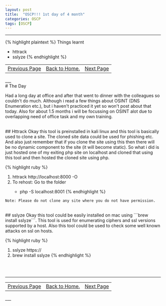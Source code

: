 ```yaml
---
layout: post
title:  "OSCP!!! 1st day of 4 month"
categories: OSCP
tags: [OSCP]
---
```


___
{% highlight plaintext %}
Things learnt
- httrack
- sslyze
{% endhighlight %}

<table>
<td align="left"><a href="https://hellboyb2.github.io/oscp/2019/05/12/0_day_of_4_month.html" class="btn"><span class="icon"></span>Previous Page</a></td>
<td align="center"><a href="https://hellboyb2.github.io" class="btn"><span class="icon"></span>Back to Home.</a></td>
<td align="right"><a href="https://hellboyb2.github.io/oscp/2019/05/12/2_day_of_4_month.html" class="btn"><span class="icon"></span>Next Page</a></td>
</table>
___

<br>
# The Day

Had a long day at office and after that went to dinner with the colleagues so couldn't do much. Although i read a few things about OSINT (DNS Enumeration etc.), but i haven't practiced it yet so won't post about that today. Also for about 1.5 months i will be focussing on OSINT alot due to overlapping need of office task and my own training.

<br>
## Httrack
Okay this tool is preinstalled in kali linux and this tool is basically used to clone a site. The cloned site data could be used for phishing etc. And also just remember that if you clone the site using this then there will be no dynamic component to the site (it will become static). 
So what i did is just hosted one of my exiting php site on localhost and cloned that using this tool and then hosted the cloned site using php.

{% highlight ruby %}
1. httrack http://localhost:8000 -O <Output-directory>
2. To rehost: Go to the <Output-directory> folder
    * php -S localhost:8001
{% endhighlight %}

`Note: Please do not clone any site where you do not have permission.`

<br>
## sslyze
Okay this tool could be easily installed on mac using ```brew install sslyze```. This tool is used for enumerating ciphers and ssl versions supported by a host. Also this tool could be used to check some well known attacks on ssl on hosts.

{% highlight ruby %}
1. sslyze https://<some-domain>
2. brew install sslyze
{% endhighlight %}

 
<br>
<br>

___
<table>
<td align="left"><a href="https://hellboyb2.github.io/oscp/2019/05/12/0_day_of_4_month.html" class="btn"><span class="icon"></span>Previous Page</a></td>
<td align="center"><a href="https://hellboyb2.github.io" class="btn"><span class="icon"></span>Back to Home.</a></td>
<td align="right"><a href="https://hellboyb2.github.io/oscp/2019/05/12/2_day_of_4_month.html" class="btn"><span class="icon"></span>Next Page</a></td>
</table>
___
